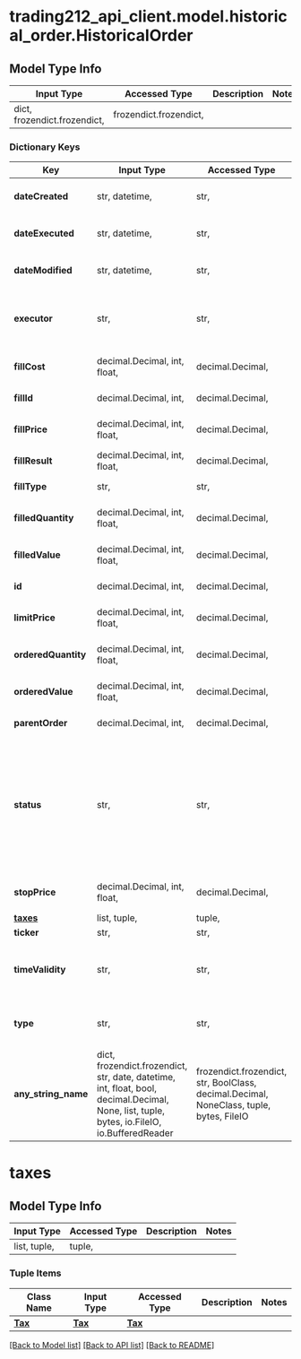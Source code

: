 # trading212_api_client.model.historical_order.HistoricalOrder

## Model Type Info
Input Type | Accessed Type | Description | Notes
------------ | ------------- | ------------- | -------------
dict, frozendict.frozendict,  | frozendict.frozendict,  |  | 

### Dictionary Keys
Key | Input Type | Accessed Type | Description | Notes
------------ | ------------- | ------------- | ------------- | -------------
**dateCreated** | str, datetime,  | str,  |  | [optional] value must conform to RFC-3339 date-time
**dateExecuted** | str, datetime,  | str,  |  | [optional] value must conform to RFC-3339 date-time
**dateModified** | str, datetime,  | str,  |  | [optional] value must conform to RFC-3339 date-time
**executor** | str,  | str,  |  | [optional] must be one of ["API", "IOS", "ANDROID", "WEB", "SYSTEM", "AUTOINVEST", ] 
**fillCost** | decimal.Decimal, int, float,  | decimal.Decimal,  | In the instrument currency | [optional] 
**fillId** | decimal.Decimal, int,  | decimal.Decimal,  |  | [optional] value must be a 64 bit integer
**fillPrice** | decimal.Decimal, int, float,  | decimal.Decimal,  | In the instrument currency | [optional] 
**fillResult** | decimal.Decimal, int, float,  | decimal.Decimal,  |  | [optional] 
**fillType** | str,  | str,  |  | [optional] must be one of ["TOTV", "OTC", ] 
**filledQuantity** | decimal.Decimal, int, float,  | decimal.Decimal,  | Applicable to quantity orders | [optional] 
**filledValue** | decimal.Decimal, int, float,  | decimal.Decimal,  | Applicable to value orders | [optional] 
**id** | decimal.Decimal, int,  | decimal.Decimal,  |  | [optional] value must be a 64 bit integer
**limitPrice** | decimal.Decimal, int, float,  | decimal.Decimal,  | Applicable to limit orders | [optional] 
**orderedQuantity** | decimal.Decimal, int, float,  | decimal.Decimal,  | Applicable to quantity orders | [optional] 
**orderedValue** | decimal.Decimal, int, float,  | decimal.Decimal,  | Applicable to value orders | [optional] 
**parentOrder** | decimal.Decimal, int,  | decimal.Decimal,  |  | [optional] value must be a 64 bit integer
**status** | str,  | str,  |  | [optional] must be one of ["LOCAL", "UNCONFIRMED", "CONFIRMED", "NEW", "CANCELLING", "CANCELLED", "PARTIALLY_FILLED", "FILLED", "REJECTED", "REPLACING", "REPLACED", ] 
**stopPrice** | decimal.Decimal, int, float,  | decimal.Decimal,  | Applicable to stop orders | [optional] 
**[taxes](#taxes)** | list, tuple,  | tuple,  |  | [optional] 
**ticker** | str,  | str,  |  | [optional] 
**timeValidity** | str,  | str,  | Applicable to stop, limit and stopLimit orders | [optional] must be one of ["DAY", "GOOD_TILL_CANCEL", ] 
**type** | str,  | str,  |  | [optional] must be one of ["LIMIT", "STOP", "MARKET", "STOP_LIMIT", ] 
**any_string_name** | dict, frozendict.frozendict, str, date, datetime, int, float, bool, decimal.Decimal, None, list, tuple, bytes, io.FileIO, io.BufferedReader | frozendict.frozendict, str, BoolClass, decimal.Decimal, NoneClass, tuple, bytes, FileIO | any string name can be used but the value must be the correct type | [optional]

# taxes

## Model Type Info
Input Type | Accessed Type | Description | Notes
------------ | ------------- | ------------- | -------------
list, tuple,  | tuple,  |  | 

### Tuple Items
Class Name | Input Type | Accessed Type | Description | Notes
------------- | ------------- | ------------- | ------------- | -------------
[**Tax**](Tax.md) | [**Tax**](Tax.md) | [**Tax**](Tax.md) |  | 

[[Back to Model list]](../../README.md#documentation-for-models) [[Back to API list]](../../README.md#documentation-for-api-endpoints) [[Back to README]](../../README.md)

